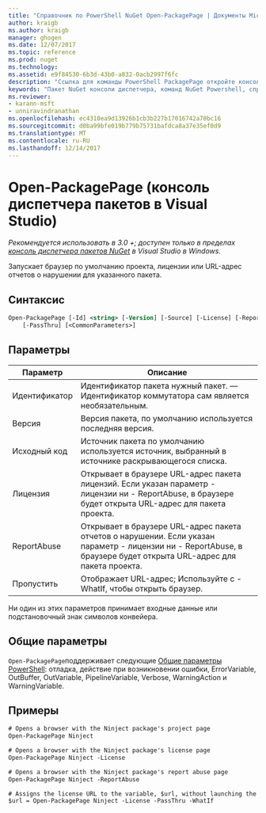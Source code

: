 ```yaml
---
title: "Справочник по PowerShell NuGet Open-PackagePage | Документы Microsoft"
author: kraigb
ms.author: kraigb
manager: ghogen
ms.date: 12/07/2017
ms.topic: reference
ms.prod: nuget
ms.technology: 
ms.assetid: e9f84530-6b3d-43b0-a832-0acb2997f6fc
description: "Ссылка для команды PowerShell PackagePage откройте консоль диспетчера пакетов NuGet в Visual Studio."
keywords: "Пакет NuGet консоли диспетчера, команд NuGet Powershell, справочник по NuGet Powershell, откройте PackagePage"
ms.reviewer:
- karann-msft
- unniravindranathan
ms.openlocfilehash: ec4310ea9d13926b1cb3b227b17016742a70bc16
ms.sourcegitcommit: d0ba99bfe019b779b75731bafdca8a37e35ef0d9
ms.translationtype: MT
ms.contentlocale: ru-RU
ms.lasthandoff: 12/14/2017
---
```

# <a name="open-packagepage-package-manager-console-in-visual-studio"></a>Open-PackagePage (консоль диспетчера пакетов в Visual Studio)

*Рекомендуется использовать в 3.0 +; доступен только в пределах [консоль диспетчера пакетов NuGet](Package-Manager-Console.md) в Visual Studio в Windows.*

Запускает браузер по умолчанию проекта, лицензии или URL-адрес отчетов о нарушении для указанного пакета.

## <a name="syntax"></a>Синтаксис

```ps
Open-PackagePage [-Id] <string> [-Version] [-Source] [-License] [-ReportAbuse]
    [-PassThru] [<CommonParameters>]
```

## <a name="parameters"></a>Параметры

| Параметр | Описание |
| --- | --- |
| Идентификатор | Идентификатор пакета нужный пакет. — Идентификатор коммутатора сам является необязательным. |
| Версия | Версия пакета, по умолчанию используется последняя версия. |
| Исходный код | Источник пакета по умолчанию используется источник, выбранный в источнике раскрывающегося списка. |
| Лицензия | Открывает в браузере URL-адрес пакета лицензий. Если указан параметр - лицензии ни - ReportAbuse, в браузере будет открыта URL-адрес для пакета проекта. |
| ReportAbuse | Открывает в браузере URL-адрес пакета отчетов о нарушении. Если указан параметр - лицензии ни - ReportAbuse, в браузере будет открыта URL-адрес для пакета проекта. |
| Пропустить | Отображает URL-адрес; Используйте с - WhatIf, чтобы открыть браузер. |

Ни один из этих параметров принимает входные данные или подстановочный знак символов конвейера.

## <a name="common-parameters"></a>Общие параметры

`Open-PackagePage`поддерживает следующие [Общие параметры PowerShell](http://go.microsoft.com/fwlink/?LinkID=113216): отладка, действие при возникновении ошибки, ErrorVariable, OutBuffer, OutVariable, PipelineVariable, Verbose, WarningAction и WarningVariable.

## <a name="examples"></a>Примеры

```ps
# Opens a browser with the Ninject package's project page
Open-PackagePage Ninject

# Opens a browser with the Ninject package's license page
Open-PackagePage Ninject -License

# Opens a browser with the Ninject package's report abuse page  
Open-PackagePage Ninject -ReportAbuse

# Assigns the license URL to the variable, $url, without launching the browser
$url = Open-PackagePage Ninject -License -PassThru -WhatIf
```